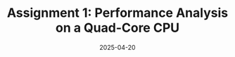 ---
title: 'Assignment 1: Performance Analysis on a Quad-Core CPU'
date: 2025-04-20

categories : [cs149]
---